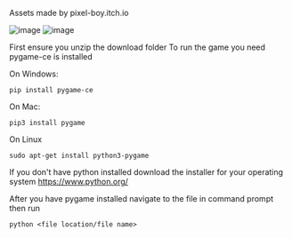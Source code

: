 Assets made by pixel-boy.itch.io

![image](https://github.com/user-attachments/assets/95847be3-b3ef-46ad-b8b8-7b703c3cd664)
![image](https://github.com/user-attachments/assets/2bf44c81-f98f-4d8f-9015-cf19f9606f53)

First ensure you unzip the download folder
To run the game you need pygame-ce is installed

On Windows:
```
pip install pygame-ce
```

On Mac:
```
pip3 install pygame
```

On Linux
```
sudo apt-get install python3-pygame
```

If you don't have python installed download the installer for your operating system https://www.python.org/

After you have pygame installed navigate to the file in command prompt then run
```
python <file location/file name>
```
